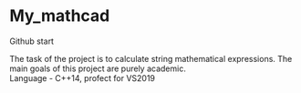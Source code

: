 # My_mathcad
Github start

The task of the project is to calculate string mathematical expressions. The main goals of this project are purely academic.  
Language - C++14, profect for VS2019
